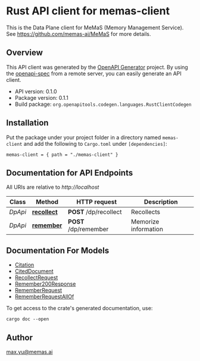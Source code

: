 # Rust API client for memas-client

This is the Data Plane client for MeMaS (Memory Management Service). 
See https://github.com/memas-ai/MeMaS for more details.


## Overview

This API client was generated by the [OpenAPI Generator](https://openapi-generator.tech) project.  By using the [openapi-spec](https://openapis.org) from a remote server, you can easily generate an API client.

- API version: 0.1.0
- Package version: 0.1.1
- Build package: `org.openapitools.codegen.languages.RustClientCodegen`

## Installation

Put the package under your project folder in a directory named `memas-client` and add the following to `Cargo.toml` under `[dependencies]`:

```
memas-client = { path = "./memas-client" }
```

## Documentation for API Endpoints

All URIs are relative to *http://localhost*

Class | Method | HTTP request | Description
------------ | ------------- | ------------- | -------------
*DpApi* | [**recollect**](docs/DpApi.md#recollect) | **POST** /dp/recollect | Recollects
*DpApi* | [**remember**](docs/DpApi.md#remember) | **POST** /dp/remember | Memorize information


## Documentation For Models

 - [Citation](docs/Citation.md)
 - [CitedDocument](docs/CitedDocument.md)
 - [RecollectRequest](docs/RecollectRequest.md)
 - [Remember200Response](docs/Remember200Response.md)
 - [RememberRequest](docs/RememberRequest.md)
 - [RememberRequestAllOf](docs/RememberRequestAllOf.md)


To get access to the crate's generated documentation, use:

```
cargo doc --open
```

## Author

max.yu@memas.ai

